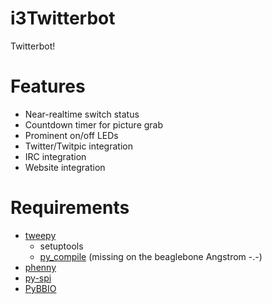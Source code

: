 i3Twitterbot
============

Twitterbot!

Features
========
* Near-realtime switch status
* Countdown timer for picture grab
* Prominent on/off LEDs
* Twitter/Twitpic integration
* IRC integration
* Website integration

Requirements
============
* [tweepy](http://github.com/tweepy/tweepy)
	- setuptools
	- [py_compile](https://groups.google.com/forum/?fromgroups=#!topic/beaglebone/LU6LoEs-zHQ) (missing on the beaglebone Angstrom -.-)
* [phenny](http://inamidst.com/phenny)
* [py-spi](http://www.gigamegablog.com/2012/09/09/beaglebone-coding-101-spi-output/)
* [PyBBIO](https://github.com/alexanderhiam/PyBBIO)
